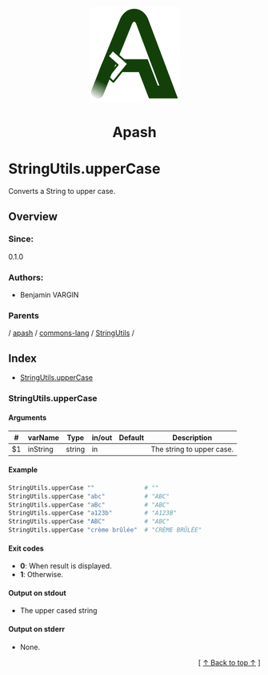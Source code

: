
<div align='center' id='apash-top'>
  <a href='https://github.com/hastec-fr/apash'>
    <img alt='apash-logo' src='../../../../../../../assets/apash-logo.svg'/>
  </a>

  # Apash
</div>

# StringUtils.upperCase

Converts a String to upper case.

## Overview

### Since:
0.1.0

### Authors:
* Benjamin VARGIN

### Parents
<!-- apash.parentBegin -->
[](../../../../.md) / [apash](../../../apash.md) / [commons-lang](../../commons-lang.md) / [StringUtils](../StringUtils.md) / 
<!-- apash.parentEnd -->

## Index

* [StringUtils.upperCase](#stringutilsuppercase)

### StringUtils.upperCase

#### Arguments
| #      | varName        | Type          | in/out   | Default    | Description                           |
|--------|----------------|---------------|----------|------------|---------------------------------------|
| $1     | inString       | string        | in       |            | The string to upper case.             |

#### Example

```bash
StringUtils.upperCase ""              # ""
StringUtils.upperCase "abc"           # "ABC"
StringUtils.upperCase "aBc"           # "ABC"
StringUtils.upperCase "a123b"         # "A123B"
StringUtils.upperCase "ABC"           # "ABC"
StringUtils.upperCase "crème brûlée"  # "CRÈME BRÛLÉE"
```

#### Exit codes

* **0**: When result is displayed.
* **1**: Otherwise.

#### Output on stdout

* The upper cased string

#### Output on stderr

* None.


  <div align='right'>[ <a href='#apash-top'>↑ Back to top ↑</a> ]</div>

